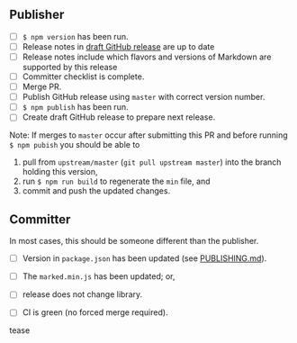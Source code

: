 ## Publisher

- [ ] `$ npm version` has been run.
- [ ] Release notes in [draft GitHub release](https://github.com/markedjs/marked/releases) are up to date
- [ ] Release notes include which flavors and versions of Markdown are supported by this release
- [ ] Committer checklist is complete.
- [ ] Merge PR.
- [ ] Publish GitHub release using `master` with correct version number.
- [ ] `$ npm publish` has been run.
- [ ] Create draft GitHub release to prepare next release.

Note: If merges to `master` occur after submitting this PR and before running `$ npm pubish` you should be able to

1. pull from `upstream/master` (`git pull upstream master`) into the branch holding this version,
2. run `$ npm run build` to regenerate the `min` file, and
3. commit and push the updated changes.

## Committer

In most cases, this should be someone different than the publisher.

- [ ] Version in `package.json` has been updated (see [PUBLISHING.md](https://github.com/markedjs/marked/blob/master/docs/PUBLISHING.md)).
- [ ] The `marked.min.js` has been updated; or,
- [ ] release does not change library.
- [ ] CI is green (no forced merge required).


tease
